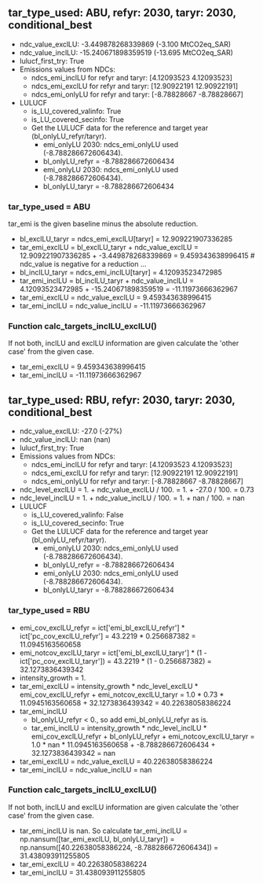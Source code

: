 

## tar_type_used: ABU, refyr: 2030, taryr: 2030, conditional_best
- ndc_value_exclLU: -3.449878268339869 (-3.100 MtCO2eq_SAR)
- ndc_value_inclLU: -15.240671898359519 (-13.695 MtCO2eq_SAR)
- lulucf_first_try: True
- Emissions values from NDCs:
  - ndcs_emi_inclLU for refyr and taryr: [4.12093523 4.12093523]
  - ndcs_emi_exclLU for refyr and taryr: [12.90922191 12.90922191]
  - ndcs_emi_onlyLU for refyr and taryr: [-8.78828667 -8.78828667]
- LULUCF
  - is_LU_covered_valinfo: True
  - is_LU_covered_secinfo: True
  - Get the LULUCF data for the reference and target year (bl_onlyLU_refyr/taryr).
    - emi_onlyLU 2030: ndcs_emi_onlyLU used (-8.788286672606434).
    - bl_onlyLU_refyr = -8.788286672606434
    - emi_onlyLU 2030: ndcs_emi_onlyLU used (-8.788286672606434).
    - bl_onlyLU_taryr = -8.788286672606434
### tar_type_used = ABU
tar_emi is the given baseline minus the absolute reduction.
- bl_exclLU_taryr = ndcs_emi_exclLU[taryr] = 12.909221907336285
- tar_emi_exclLU = bl_exclLU_taryr + ndc_value_exclLU = 12.909221907336285 + -3.449878268339869 = 9.459343638996415 # ndc_value is negative for a reduction ...
- bl_inclLU_taryr = ndcs_emi_inclLU[taryr] = 4.12093523472985
- tar_emi_inclLU = bl_inclLU_taryr + ndc_value_inclLU = 4.12093523472985 + -15.240671898359519 = -11.11973666362967
- tar_emi_exclLU = ndc_value_exclLU = 9.459343638996415
- tar_emi_inclLU = ndc_value_inclLU = -11.11973666362967
### Function calc_targets_inclLU_exclLU()
If not both, inclLU and exclLU information are given calculate the 'other case' from the given case.
- tar_emi_exclLU = 9.459343638996415
- tar_emi_inclLU = -11.11973666362967

## tar_type_used: RBU, refyr: 2030, taryr: 2030, conditional_best
- ndc_value_exclLU: -27.0 (-27%)
- ndc_value_inclLU: nan (nan)
- lulucf_first_try: True
- Emissions values from NDCs:
  - ndcs_emi_inclLU for refyr and taryr: [4.12093523 4.12093523]
  - ndcs_emi_exclLU for refyr and taryr: [12.90922191 12.90922191]
  - ndcs_emi_onlyLU for refyr and taryr: [-8.78828667 -8.78828667]
- ndc_level_exclLU = 1. + ndc_value_exclLU / 100. = 1. + -27.0 / 100. = 0.73
- ndc_level_inclLU = 1. + ndc_value_inclLU / 100. = 1. + nan / 100. = nan
- LULUCF
  - is_LU_covered_valinfo: False
  - is_LU_covered_secinfo: True
  - Get the LULUCF data for the reference and target year (bl_onlyLU_refyr/taryr).
    - emi_onlyLU 2030: ndcs_emi_onlyLU used (-8.788286672606434).
    - bl_onlyLU_refyr = -8.788286672606434
    - emi_onlyLU 2030: ndcs_emi_onlyLU used (-8.788286672606434).
    - bl_onlyLU_taryr = -8.788286672606434
### tar_type_used = RBU
- emi_cov_exclLU_refyr = ict['emi_bl_exclLU_refyr'] * ict['pc_cov_exclLU_refyr'] = 43.2219 * 0.256687382 = 11.0945163560658
- emi_notcov_exclLU_taryr = ict['emi_bl_exclLU_taryr'] * (1 - ict['pc_cov_exclLU_taryr']) = 43.2219 * (1 - 0.256687382) = 32.1273836439342
- intensity_growth = 1.
- tar_emi_exclLU = intensity_growth * ndc_level_exclLU * emi_cov_exclLU_refyr + emi_notcov_exclLU_taryr = 1.0 * 0.73 * 11.0945163560658 + 32.1273836439342 = 40.22638058386224
- tar_emi_inclLU
  - bl_onlyLU_refyr < 0., so add emi_bl_onlyLU_refyr as is.
  - tar_emi_inclLU = intensity_growth * ndc_level_inclLU * emi_cov_exclLU_refyr + bl_onlyLU_refyr + emi_notcov_exclLU_taryr = 1.0 * nan * 11.0945163560658 + -8.788286672606434 + 32.1273836439342 = nan
- tar_emi_exclLU = ndc_value_exclLU = 40.22638058386224
- tar_emi_inclLU = ndc_value_inclLU = nan
### Function calc_targets_inclLU_exclLU()
If not both, inclLU and exclLU information are given calculate the 'other case' from the given case.
- tar_emi_inclLU is nan. So calculate tar_emi_inclLU = np.nansum([tar_emi_exclLU, bl_onlyLU_taryr]) = np.nansum([40.22638058386224, -8.788286672606434]) = 31.438093911255805
- tar_emi_exclLU = 40.22638058386224
- tar_emi_inclLU = 31.438093911255805